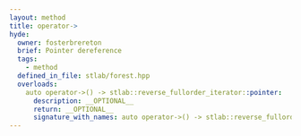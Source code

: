 ```yaml
---
layout: method
title: operator->
hyde:
  owner: fosterbrereton
  brief: Pointer dereference
  tags:
    - method
  defined_in_file: stlab/forest.hpp
  overloads:
    auto operator->() -> stlab::reverse_fullorder_iterator::pointer:
      description: __OPTIONAL__
      return: __OPTIONAL__
      signature_with_names: auto operator->() -> stlab::reverse_fullorder_iterator::pointer
---
```


